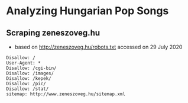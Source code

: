 # Analyzing Hungarian Pop Songs

## Scraping zeneszoveg.hu
+ based on http://zeneszoveg.hu/robots.txt accessed on 29 July 2020
```User-agent: ia_archiver
Disallow: /
User-Agent: *
Disallow: /cgi-bin/
Disallow: /images/
Disallow: /kepek/
Disallow: /pic/
Disallow: /stat/
sitemap: http://www.zeneszoveg.hu/sitemap.xml
```